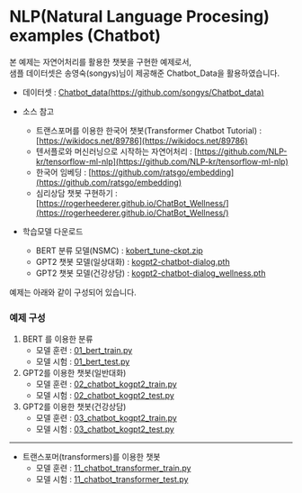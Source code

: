 # NLP(Natural Language Procesing) examples (Chatbot)

본 예제는 자연어처리를 활용한 챗봇을 구현한 예제로서,    
샘플 데이터셋은 송영숙(songys)님이 제공해준 Chatbot_Data을 활용하였습니다.   

- 데이터셋 : [Chatbot_data(https://github.com/songys/Chatbot_data)](https://github.com/songys/Chatbot_data)
- 소스 참고 
    - 트랜스포머를 이용한 한국어 챗봇(Transformer Chatbot Tutorial) : [https://wikidocs.net/89786](https://wikidocs.net/89786) <br>
    - 텐서플로와 머신러닝으로 시작하는 자연어처리 : [https://github.com/NLP-kr/tensorflow-ml-nlp](https://github.com/NLP-kr/tensorflow-ml-nlp) <br>
    - 한국어 임베딩 : [https://github.com/ratsgo/embedding](https://github.com/ratsgo/embedding) <br>
    - 심리상담 챗봇 구현하기 : [https://rogerheederer.github.io/ChatBot_Wellness/](https://rogerheederer.github.io/ChatBot_Wellness/) <br>

- 학습모델 다운로드 
    - BERT 분류 모델(NSMC) : [kobert_tune-ckpt.zip](http://jamjoong.org/jwlee/kobert_tune-ckpt.zip) <br>
    - GPT2 챗봇 모델(일상대화) : [kogpt2-chatbot-dialog.pth](http://jamjoong.org/jwlee/kogpt2-chatbot-dialog.pth) <br>
    - GPT2 챗봇 모델(건강상담) : [kogpt2-chatbot-dialog_wellness.pth](http://jamjoong.org/jwlee/kogpt2-chatbot-dialog_wellness.pth) <br>


예제는 아래와 같이 구성되어 있습니다.

### 예제 구성
1. BERT 를 이용한 분류
    - 모델 훈련 : [01_bert_train.py](https://github.com/rightlit/nlp2/blob/main/examples/01_bert_train.py)
    - 모델 시험 : [01_bert_test.py](https://github.com/rightlit/nlp2/blob/main/examples/01_bert_test.py)
2. GPT2를 이용한 챗봇(일반대화)
    - 모델 훈련 : [02_chatbot_kogpt2_train.py](https://github.com/rightlit/nlp2/blob/main/examples/02_chatbot_kogpt2_train.py)
    - 모델 시험 : [02_chatbot_kogpt2_test.py](https://github.com/rightlit/nlp2/blob/main/examples/02_chatbot_kogpt2_test.py)
3. GPT2를 이용한 챗봇(건강상담)
    - 모델 훈련 : [03_chatbot_kogpt2_train.py](https://github.com/rightlit/nlp2/blob/main/examples/03_chatbot_kogpt2_train.py)
    - 모델 시험 : [03_chatbot_kogpt2_test.py](https://github.com/rightlit/nlp2/blob/main/examples/03_chatbot_kogpt2_test.py)
- - -
* 트랜스포머(transformers)를 이용한 챗봇 
    - 모델 훈련 : [11_chatbot_transformer_train.py](https://github.com/rightlit/nlp2/blob/main/examples/11_chatbot_transformer_train.py)
    - 모델 시험 : [11_chatbot_transformer_test.py](https://github.com/rightlit/nlp2/blob/main/examples/11_chatbot_transformer_test.py)

